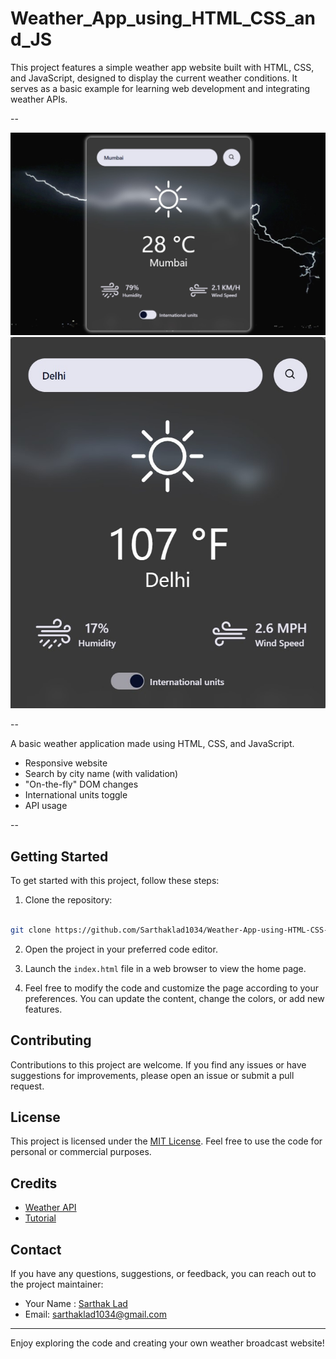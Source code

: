 # Weather_App_using_HTML_CSS_and_JS

This project features a simple weather app website built with HTML, CSS, and JavaScript, designed to display the current weather conditions. It serves as a basic example for learning web development and integrating weather APIs.

--

![Website preview 1](/images/preview1.jpg) ![Website preview 2](images/preview2.jpg)

--

A basic weather application made using HTML, CSS, and JavaScript. 
* Responsive website
* Search by city name (with validation)
* "On-the-fly" DOM changes
* International units toggle
* API usage
  
--

## Getting Started

To get started with this project, follow these steps:

1. Clone the repository:

```bash

git clone https://github.com/Sarthaklad1034/Weather-App-using-HTML-CSS-and-JS.git
```

2. Open the project in your preferred code editor.

3. Launch the `index.html` file in a web browser to view the home page.

4. Feel free to modify the code and customize the page according to your preferences. You can update the content, change the colors, or add new features.

## Contributing

Contributions to this project are welcome. If you find any issues or have suggestions for improvements, please open an issue or submit a pull request.

## License

This project is licensed under the [MIT License](LICENSE). Feel free to use the code for personal or commercial purposes.

## Credits
* [Weather API](https://openweathermap.org/api)
* [Tutorial](https://youtu.be/MIYQR-Ybrn4?si=WNdA4WnE4HuPoPJX)

## Contact

If you have any questions, suggestions, or feedback, you can reach out to the project maintainer:

- Your Name : [Sarthak Lad](https://linkedin.com/in/sarthak-lad)
- Email: [sarthaklad1034@gmail.com](mailto:sarthaklad1034@gmail.com)

---

Enjoy exploring the code and creating your own weather broadcast website!
